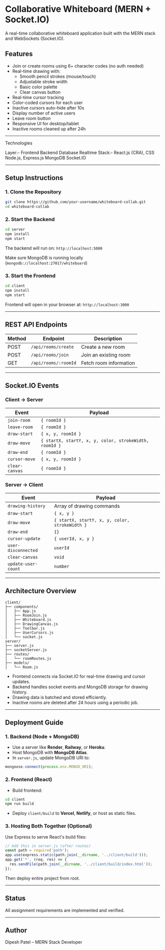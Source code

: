 # Collaborative Whiteboard (MERN + Socket.IO)

A real-time collaborative whiteboard application built with the MERN stack and WebSockets (Socket.IO).

## Features

- Join or create rooms using 6+ character codes (no auth needed)
- Real-time drawing with:
  - Smooth pencil strokes (mouse/touch)
  - Adjustable stroke width
  - Basic color palette
  - Clear canvas button
- Real-time cursor tracking
- Color-coded cursors for each user
- Inactive cursors auto-hide after 10s
- Display number of active users
- Leave room button
- Responsive UI for desktop/tablet
- Inactive rooms cleaned up after 24h

---

Technologies

Layer:-
  Frontend
  Backend
  Database
  Realtime
Stack:-
  React.js (CRA), CSS
  Node.js, Express.js
  MongoDB
  Socket.IO 

---

## Setup Instructions

### 1. Clone the Repository

```bash
git clone https://github.com/your-username/whiteboard-collab.git
cd whiteboard-collab
```

### 2. Start the Backend

```bash
cd server
npm install
npm start
```

The backend will run on: `http://localhost:5000`

Make sure MongoDB is running locally (`mongodb://localhost:27017/whiteboard`)

### 3. Start the Frontend

```bash
cd client
npm install
npm start
```

Frontend will open in your browser at: `http://localhost:3000`

---

## REST API Endpoints

| Method | Endpoint             | Description             |
|--------|----------------------|-------------------------|
| POST   | `/api/rooms/create`  | Create a new room       |
| POST   | `/api/rooms/join`    | Join an existing room   |
| GET    | `/api/rooms/:roomId` | Fetch room information  |

---

## Socket.IO Events

### Client → Server

| Event         | Payload                              |
|---------------|---------------------------------------|
| `join-room`   | `{ roomId }`                          |
| `leave-room`  | `{ roomId }`                          |
| `draw-start`  | `{ x, y, roomId }`                    |
| `draw-move`   | `{ startX, startY, x, y, color, strokeWidth, roomId }` |
| `draw-end`    | `{ roomId }`                          |
| `cursor-move` | `{ x, y, roomId }`                    |
| `clear-canvas`| `{ roomId }`                          |

### Server → Client

| Event             | Payload                             |
|------------------|--------------------------------------|
| `drawing-history`| Array of drawing commands            |
| `draw-start`     | `{ x, y }`                           |
| `draw-move`      | `{ startX, startY, x, y, color, strokeWidth }` |
| `draw-end`       | `{}`                                 |
| `cursor-update`  | `{ userId, x, y }`                   |
| `user-disconnected` | `userId`                          |
| `clear-canvas`   | `void`                               |
| `update-user-count` | `number`                          |

---

## Architecture Overview

```
client/
├── components/
│   ├── App.js
│   ├── RoomJoin.js
│   ├── Whiteboard.js
│   ├── DrawingCanvas.js
│   ├── Toolbar.js
│   ├── UserCursors.js
│   └── socket.js
server/
├── server.js
├── socketServer.js
├── routes/
│   └── roomRoutes.js
├── models/
│   └── Room.js
```

- Frontend connects via Socket.IO for real-time drawing and cursor updates.
- Backend handles socket events and MongoDB storage for drawing history.
- Drawing data is batched and stored efficiently.
- Inactive rooms are deleted after 24 hours using a periodic job.

---

## Deployment Guide

### 1. Backend (Node + MongoDB)

- Use a server like **Render**, **Railway**, or **Heroku**.
- Host MongoDB with **MongoDB Atlas**.
- In `server.js`, update MongoDB URI to:

```js
mongoose.connect(process.env.MONGO_URI);
```

### 2. Frontend (React)

- Build frontend:

```bash
cd client
npm run build
```

- Deploy `client/build` to **Vercel**, **Netlify**, or host as static files.

### 3. Hosting Both Together (Optional)

Use Express to serve React's build files:

```js
// Add this in server.js (after routes)
const path = require('path');
app.use(express.static(path.join(__dirname, '../client/build')));
app.get('*', (req, res) => {
  res.sendFile(path.join(__dirname, '../client/build/index.html'));
});
```

Then deploy entire project from root.

---

## Status

All assignment requirements are implemented and verified.

---

## Author

Dipesh Patel – MERN Stack Developer
